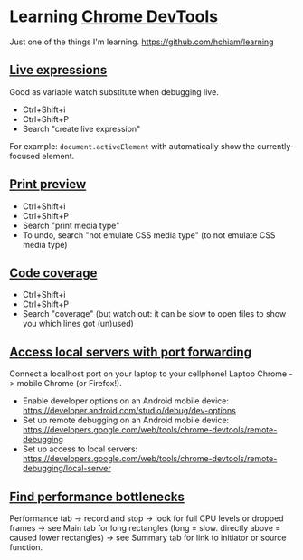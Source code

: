# Learning [Chrome DevTools](https://developers.google.com/web/tools/chrome-devtools)

Just one of the things I'm learning. <https://github.com/hchiam/learning>

## [Live expressions](https://developers.google.com/web/tools/chrome-devtools/console/live-expressions)

Good as variable watch substitute when debugging live.

- Ctrl+Shift+i
- Ctrl+Shift+P
- Search "create live expression"

For example: `document.activeElement` with automatically show the currently-focused element.

## [Print preview](https://developers.google.com/web/tools/chrome-devtools/css/print-preview)

- Ctrl+Shift+i
- Ctrl+Shift+P
- Search "print media type"
- To undo, search "not emulate CSS media type" (to not emulate CSS media type)

## [Code coverage](https://developers.google.com/web/tools/chrome-devtools/coverage#open)

- Ctrl+Shift+i
- Ctrl+Shift+P
- Search "coverage" (but watch out: it can be slow to open files to show you which lines got (un)used)

## [Access local servers with port forwarding](https://developers.google.com/web/tools/chrome-devtools/remote-debugging/local-server)

Connect a localhost port on your laptop to your cellphone! Laptop Chrome -> mobile Chrome (or Firefox!).

- Enable developer options on an Android mobile device: <https://developer.android.com/studio/debug/dev-options>
- Set up remote debugging on an Android mobile device: <https://developers.google.com/web/tools/chrome-devtools/remote-debugging>
- Set up access to local servers: <https://developers.google.com/web/tools/chrome-devtools/remote-debugging/local-server>

## [Find performance bottlenecks](https://developer.chrome.com/docs/devtools/evaluate-performance/#find_the_bottleneck)

Performance tab -> record and stop -> look for full CPU levels or dropped frames -> see Main tab for long rectangles (long = slow. directly above = caused lower rectangles) -> see Summary tab for link to initiator or source function.
